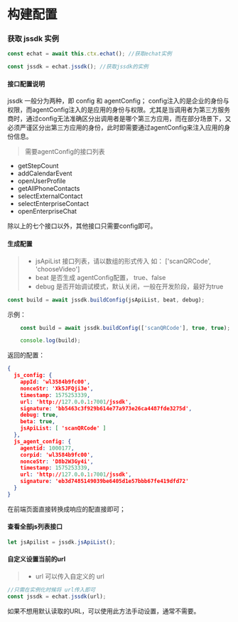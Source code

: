 # 构建配置

### 获取 jssdk 实例
```js
const echat = await this.ctx.echat(); //获取echat实例

const jssdk = echat.jssdk(); //获取jssdk的实例
```

#### 接口配置说明

jssdk 一般分为两种，即 config 和 agentConfig； 
config注入的是企业的身份与权限，而agentConfig注入的是应用的身份与权限。尤其是当调用者为第三方服务商时，通过config无法准确区分出调用者是哪个第三方应用，而在部分场景下，又必须严谨区分出第三方应用的身份，此时即需要通过agentConfig来注入应用的身份信息。

> 需要agentConfig的接口列表
- getStepCount
- addCalendarEvent
- openUserProfile
- getAllPhoneContacts
- selectExternalContact
- selectEnterpriseContact
- openEnterpriseChat

除以上的七个接口以外，其他接口只需要config即可。

#### 生成配置

> - jsApiList    接口列表，请以数组的形式传入 如： ['scanQRCode', 'chooseVideo']
> - beat 是否生成 agentConfig配置， true、false
> - debug 是否开始调试模式，默认关闭，一般在开发阶段，最好为true
```js
const build = await jssdk.buildConfig(jsApiList, beat, debug);
```

示例：

```js
    const build = await jssdk.buildConfig(['scanQRCode'], true, true);

    console.log(build);
```

返回的配置：

```json
{
  js_config: {
    appId: 'wl3584b9fc00',
    nonceStr: 'Xk5JFQji3e',
    timestamp: 1575253339,
    url: 'http://127.0.0.1:7001/jssdk',
    signature: 'bb5463c3f929b614e77a973e26ca4487fde3275d',
    debug: true,
    beta: true,
    jsApiList: [ 'scanQRCode' ]
  },
  js_agent_config: {
    agentid: 1000177,
    corpid: 'wl3584b9fc00',
    nonceStr: 'D8b2W3Gy4i',
    timestamp: 1575253339,
    url: 'http://127.0.0.1:7001/jssdk',
    signature: 'eb3d7485149039be6405d1e57bbb67fe419dfd72'
  }
}
```

在前端页面直接转换成响应的配直接即可；

#### 查看全部js列表接口

```js
let jsApilist = jssdk.jsApiList();
```

#### 自定义设置当前的url

> - url 可以传入自定义的 url
```js
//只需在实例化时候将 url传入即可
const jssdk = echat.jssdk(url);
```
如果不想用默认读取的URL，可以使用此方法手动设置，通常不需要。
